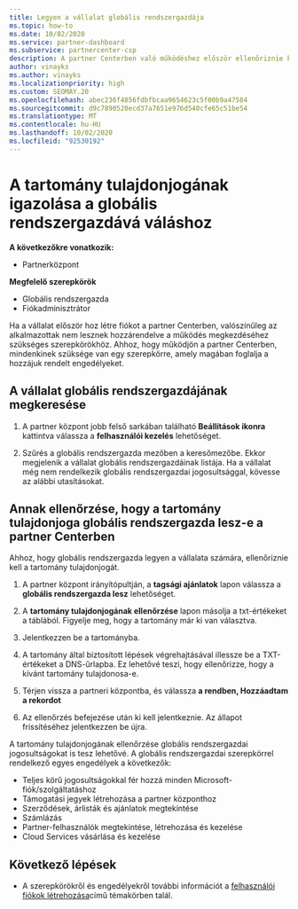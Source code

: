 ```yaml
---
title: Legyen a vállalat globális rendszergazdája
ms.topic: how-to
ms.date: 10/02/2020
ms.service: partner-dashboard
ms.subservice: partnercenter-csp
description: A partner Centerben való működéshez először ellenőriznie kell a tartomány tulajdonjogát. Ebből a témakörből megtudhatja, hogyan teheti ezt meg, és hogyan válhat olyan globális rendszergazda, aki hozzáadhat felhasználókat.
author: vinayks
ms.author: vinayks
ms.localizationpriority: high
ms.custom: SEOMAY.20
ms.openlocfilehash: abec236f4856fdbfbcaa9654623c5f00b9a47584
ms.sourcegitcommit: d9c7890520ecd37a7651e976d540cfe65c51be54
ms.translationtype: MT
ms.contentlocale: hu-HU
ms.lasthandoff: 10/02/2020
ms.locfileid: "92530192"
---
```

# <a name="verify-your-domain-ownership-to-become-global-admin"></a>A tartomány tulajdonjogának igazolása a globális rendszergazdává váláshoz 

**A következőkre vonatkozik:**

- Partnerközpont

**Megfelelő szerepkörök**

- Globális rendszergazda
- Fiókadminisztrátor

Ha a vállalat először hoz létre fiókot a partner Centerben, valószínűleg az alkalmazottak nem lesznek hozzárendelve a működés megkezdéséhez szükséges szerepkörökhöz.  Ahhoz, hogy működjön a partner Centerben, mindenkinek szüksége van egy szerepkörre, amely magában foglalja a hozzájuk rendelt engedélyeket.  

## <a name="find-the-companys-global-admin"></a>A vállalat globális rendszergazdájának megkeresése

1. A partner központ jobb felső sarkában található **Beállítások ikonra** kattintva válassza a **felhasználói kezelés** lehetőséget.

1. Szűrés a globális rendszergazda mezőben a keresőmezőbe. Ekkor megjelenik a vállalat globális rendszergazdáinak listája. Ha a vállalat még nem rendelkezik globális rendszergazdai jogosultsággal, kövesse az alábbi utasításokat.


## <a name="verify-your-domain-ownership-to-become-a-global-admin-in-partner-center"></a>Annak ellenőrzése, hogy a tartomány tulajdonjoga globális rendszergazda lesz-e a partner Centerben

Ahhoz, hogy globális rendszergazda legyen a vállalata számára, ellenőriznie kell a tartomány tulajdonjogát.

1. A partner központ irányítópultján, a **tagsági ajánlatok** lapon válassza a **globális rendszergazda lesz** lehetőséget. 

2. A **tartomány tulajdonjogának ellenőrzése** lapon másolja a txt-értékeket a táblából. Figyelje meg, hogy a tartomány már ki van választva.

3. Jelentkezzen be a tartományba. 

4. A tartomány által biztosított lépések végrehajtásával illessze be a TXT-értékeket a DNS-űrlapba.  Ez lehetővé teszi, hogy ellenőrizze, hogy a kívánt tartomány tulajdonosa-e.

5. Térjen vissza a partneri központba, és válassza **a rendben, Hozzáadtam a rekordot**

6. Az ellenőrzés befejezése után ki kell jelentkeznie. Az állapot frissítéséhez jelentkezzen be újra. 

A tartomány tulajdonjogának ellenőrzése globális rendszergazdai jogosultságokat is tesz lehetővé. A globális rendszergazdai szerepkörrel rendelkező egyes engedélyek a következők:

- Teljes körű jogosultságokkal fér hozzá minden Microsoft-fiók/szolgáltatáshoz 
- Támogatási jegyek létrehozása a partner központhoz
- Szerződések, árlisták és ajánlatok megtekintése
- Számlázás
- Partner-felhasználók megtekintése, létrehozása és kezelése
- Cloud Services vásárlása és kezelése

## <a name="next-steps"></a>Következő lépések

- A szerepkörökről és engedélyekről további információt a [felhasználói fiókok létrehozása](create-user-accounts-and-set-permissions.md)című témakörben talál. 